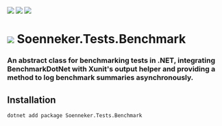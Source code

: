 [![](https://img.shields.io/nuget/v/soenneker.tests.benchmark.svg?style=for-the-badge)](https://www.nuget.org/packages/soenneker.tests.benchmark/)
[![](https://img.shields.io/github/actions/workflow/status/soenneker/soenneker.tests.benchmark/publish-package.yml?style=for-the-badge)](https://github.com/soenneker/soenneker.tests.benchmark/actions/workflows/publish-package.yml)
[![](https://img.shields.io/nuget/dt/soenneker.tests.benchmark.svg?style=for-the-badge)](https://www.nuget.org/packages/soenneker.tests.benchmark/)

# ![](https://user-images.githubusercontent.com/4441470/224455560-91ed3ee7-f510-4041-a8d2-3fc093025112.png) Soenneker.Tests.Benchmark
### An abstract class for benchmarking tests in .NET, integrating BenchmarkDotNet with Xunit's output helper and providing a method to log benchmark summaries asynchronously.

## Installation

```
dotnet add package Soenneker.Tests.Benchmark
```
